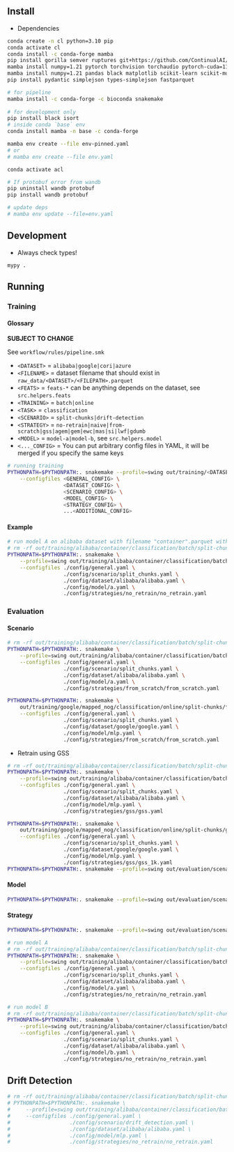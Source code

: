 ## Install

- Dependencies

```bash
conda create -n cl python=3.10 pip
conda activate cl
conda install -c conda-forge mamba
pip install gorilla semver ruptures git+https://github.com/ContinualAI/avalanche.git@c2601fccec29bfa2f4ed692cb9955526111d56be
mamba install numpy=1.21 pytorch torchvision torchaudio pytorch-cuda=11.7 -c pytorch -c nvidia
mamba install numpy=1.21 pandas black matplotlib scikit-learn scikit-multiflow torchmetrics seaborn -c conda-forge
pip install pydantic simplejson types-simplejson fastparquet

# for pipeline
mamba install -c conda-forge -c bioconda snakemake
  
# for development only
pip install black isort
# inside conda `base` env
conda install mamba -n base -c conda-forge

mamba env create --file env-pinned.yaml
# or
# mamba env create --file env.yaml

conda activate acl

# If protobuf error from wandb
pip uninstall wandb protobuf
pip install wandb protobuf

# update deps
# mamba env update --file=env.yaml
```

## Development

- Always check types!

```
mypy .
```

## Running

### Training

#### Glossary

**SUBJECT TO CHANGE**

See `workflow/rules/pipeline.smk`

- `<DATASET>` = `alibaba|google|cori|azure`
- `<FILENAME>` = dataset filename that should exist in `raw_data/<DATASET>/<FILEPATH>.parquet`
- `<FEATS>` = `feats-*` can be anything depends on the dataset, see `src.helpers.feats`
- `<TRAINING>` = `batch|online`
- `<TASK>` = `classification`
- `<SCENARIO>` = `split-chunks|drift-detection`
- `<STRATEGY>` = `no-retrain|naive|from-scratch|gss|agem|gem|ewc|mas|si|lwf|gdumb`
- `<MODEL>` = `model-a|model-b`, see `src.helpers.model`
- `<..._CONFIG>` = You can put arbitrary config files in YAML, it will be merged if you specify the same keys

```bash
# running training
PYTHONPATH=$PYTHONPATH:. snakemake --profile=swing out/training/<DATASET>/<FILENAME>/<TRAINING>/<SCENARIO>/<MODEL>/<STRATEGY>/<FEATS> \
    --configfiles <GENERAL_CONFIG> \
                  <DATASET_CONFIG> \
                  <SCENARIO_CONFIG> \
                  <MODEL_CONFIG> \
                  <STRATEGY_CONFIG> \
                  ...<ADDITIONAL_CONFIG>
```

#### Example

```bash
# run model A on alibaba dataset with filename "container".parquet with no-retrain strategy and feature engineering A
# rm -rf out/training/alibaba/container/classification/batch/split-chunks/no-retrain/A
PYTHONPATH=$PYTHONPATH:. snakemake \
    --profile=swing out/training/alibaba/container/classification/batch/split-chunks/model-a/no-retrain/feats-a \
    --configfiles ./config/general.yaml \
                  ./config/scenario/split_chunks.yaml \
                  ./config/dataset/alibaba/alibaba.yaml \
                  ./config/model/a.yaml \
                  ./config/strategies/no_retrain/no_retrain.yaml
```

### Evaluation

#### Scenario

```bash
# rm -rf out/training/alibaba/container/classification/batch/split-chunks/from-scratch
PYTHONPATH=$PYTHONPATH:. snakemake \
    --profile=swing out/training/alibaba/container/classification/batch/split-chunks/from-scratch/A \
    --configfiles ./config/general.yaml \
                  ./config/scenario/split_chunks.yaml \
                  ./config/dataset/alibaba/alibaba.yaml \
                  ./config/model/a.yaml \
                  ./config/strategies/from_scratch/from_scratch.yaml

PYTHONPATH=$PYTHONPATH:. snakemake \
    out/training/google/mapped_nog/classification/online/split-chunks/from-scratch \
    --configfiles ./config/general.yaml \
                  ./config/scenario/split_chunks.yaml \
                  ./config/dataset/google/google.yaml \
                  ./config/model/mlp.yaml \
                  ./config/strategies/from_scratch/from_scratch.yaml
```



- Retrain using GSS

```bash
# rm -rf out/training/alibaba/container/classification/batch/split-chunks/gss
PYTHONPATH=$PYTHONPATH:. snakemake \
    --profile=swing out/training/alibaba/container/classification/batch/split-chunks/gss \
    --configfiles ./config/general.yaml \
                  ./config/scenario/split_chunks.yaml \
                  ./config/dataset/alibaba/alibaba.yaml \
                  ./config/model/mlp.yaml \
                  ./config/strategies/gss/gss.yaml

PYTHONPATH=$PYTHONPATH:. snakemake \
    out/training/google/mapped_nog/classification/online/split-chunks/gss \
    --configfiles ./config/general.yaml \
                  ./config/scenario/split_chunks.yaml \
                  ./config/dataset/google/google.yaml \
                  ./config/model/mlp.yaml \
                  ./config/strategies/gss/gss_1k.yaml
PYTHONPATH=$PYTHONPATH:. snakemake --profile=swing out/evaluation/scenario/<DATASET>/<FILEPATH>/<TRAINING>/<SCENARIO>
```

#### Model

```bash
PYTHONPATH=$PYTHONPATH:. snakemake --profile=swing out/evaluation/scenario/<DATASET>/<FILEPATH>/<TRAINING>/<SCENARIO>/<MODEL>
```

#### Strategy

```bash
PYTHONPATH=$PYTHONPATH:. snakemake --profile=swing out/evaluation/scenario/<DATASET>/<FILEPATH>/<TRAINING>/<SCENARIO>/<MODEL>/<STRATEGY>
```

```bash
# run model A
# rm -rf out/training/alibaba/container/classification/batch/split-chunks/no-retrain/A
PYTHONPATH=$PYTHONPATH:. snakemake \
    --profile=swing out/training/alibaba/container/classification/batch/split-chunks/no-retrain/A \
    --configfiles ./config/general.yaml \
                  ./config/scenario/split_chunks.yaml \
                  ./config/dataset/alibaba/alibaba.yaml \
                  ./config/model/a.yaml \
                  ./config/strategies/no_retrain/no_retrain.yaml

# run model B
# rm -rf out/training/alibaba/container/classification/batch/split-chunks/no-retrain/B
PYTHONPATH=$PYTHONPATH:. snakemake \
    --profile=swing out/training/alibaba/container/classification/batch/split-chunks/no-retrain/B \
    --configfiles ./config/general.yaml \
                  ./config/scenario/split_chunks.yaml \
                  ./config/dataset/alibaba/alibaba.yaml \
                  ./config/model/b.yaml \
                  ./config/strategies/no_retrain/no_retrain.yaml
```

## Drift Detection

```bash
# rm -rf out/training/alibaba/container/classification/batch/split-chunks/no-retrain
# PYTHONPATH=$PYTHONPATH:. snakemake \
#     --profile=swing out/training/alibaba/container/classification/batch/drift-detection/no-retrain \
#     --configfiles ./config/general.yaml \
#                   ./config/scenario/drift_detection.yaml \
#                   ./config/dataset/alibaba/alibaba.yaml \
#                   ./config/model/mlp.yaml \
#                   ./config/strategies/no_retrain/no_retrain.yaml
```
